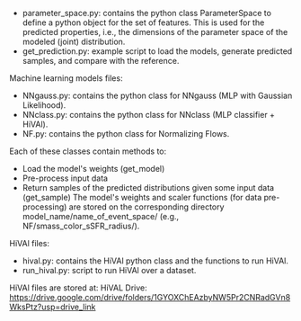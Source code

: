 - parameter_space.py: contains the python class ParameterSpace to define a python object for the
  set of features. This is used for the predicted properties, i.e., the dimensions of the parameter
  space of the modeled (joint) distribution.
- get_prediction.py: example script to load the models, generate predicted samples, and compare with
  the reference.

Machine learning models files:
- NNgauss.py: contains the python class for NNgauss (MLP with Gaussian Likelihood).
- NNclass.py: contains the python class for NNclass (MLP classifier + HiVAl).
- NF.py: contains the python class for Normalizing Flows.

Each of these classes contain methods to:
- Load the model's weights (get_model)
- Pre-process input data
- Return samples of the predicted distributions given some input data (get_sample)
The model's weights and scaler functions (for data pre-processing) are stored on the corresponding
directory model_name/name_of_event_space/ (e.g., NF/smass_color_sSFR_radius/).

HiVAl files:
- hival.py: contains the HiVAl python class and the functions to run HiVAl.
- run_hival.py: script to run HiVAl over a dataset.

HiVAl files are stored at:
HiVAL Drive: https://drive.google.com/drive/folders/1GYOXChEAzbyNW5Pr2CNRadGVn8WksPtz?usp=drive_link 
